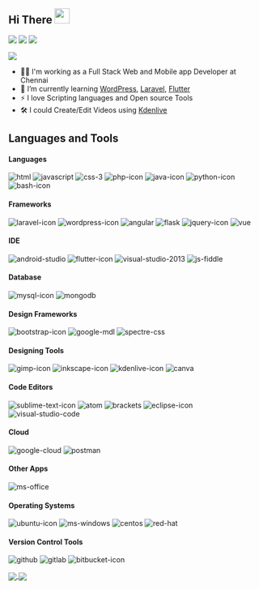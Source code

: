 ## Hi There <img src="https://user-images.githubusercontent.com/67270359/165369805-06cc3f75-bccf-438a-9fc0-bc0e4ddf7fec.gif" height="30px">

[<img src="https://img.shields.io/badge/LinkedIn-Profile-informational?logo=linkedin&logoColor=fff&labelColor=0072b1&color=grey">][linkedInProfile]
[<img src="https://img.shields.io/badge/Twitter-Profile-informational?logo=twitter&logoColor=fff&labelColor=1DA1F2&color=grey">][twitterProfile]
[<img src="https://img.shields.io/badge/WordPress-Profile-informational?logo=wordpress&logoColor=fff&labelColor=21759B&color=grey">][wordPressProfile]


[<img src="https://img.shields.io/badge/StackOverflow-Profile-informational?logo=stackoverflow&logoColor=fff&labelColor=F58025&color=grey">][stackOverflowProfile]

- 👨‍💻 I'm working as a Full Stack Web and Mobile app Developer at Chennai
- 🌱 I’m currently learning [WordPress][wordPressWebsite], [Laravel][laravelWebsite], [Flutter][flutterWebsite]
- ⚡ I love Scripting languages and Open source Tools
- 🛠️ I could Create/Edit Videos using [Kdenlive][kdenliveWebsite]


## Languages and Tools
#### Languages
![html](https://user-images.githubusercontent.com/67270359/135706054-d2831a98-514b-4227-8a52-7611e3e5570c.png)
![javascript](https://user-images.githubusercontent.com/67270359/135706055-0a1d3d33-20b8-4deb-bc60-137143480a52.png)
![css-3](https://user-images.githubusercontent.com/67270359/135706056-eec8e575-3c26-460d-898c-d99740d09984.png)
![php-icon](https://user-images.githubusercontent.com/67270359/124904416-9c31d500-e002-11eb-9632-35d1b94e4767.png)
![java-icon](https://user-images.githubusercontent.com/67270359/124904616-d4391800-e002-11eb-95bb-2aee2366749a.png)
![python-icon](https://user-images.githubusercontent.com/67270359/124904630-d69b7200-e002-11eb-930e-f8ae0df66bd5.png)
![bash-icon](https://user-images.githubusercontent.com/67270359/124904566-c5eafc00-e002-11eb-907e-0f593a28dd78.png)


#### Frameworks
![laravel-icon](https://user-images.githubusercontent.com/67270359/124904442-a358e300-e002-11eb-9f2a-3992d6e3725f.png)
![wordpress-icon](https://user-images.githubusercontent.com/67270359/124904458-a94ec400-e002-11eb-9f2f-3aa14004bd32.png)
![angular](https://user-images.githubusercontent.com/67270359/135706076-cbe38a36-537a-4917-b936-c2e4113655bf.png)
![flask](https://user-images.githubusercontent.com/67270359/135706078-30557c44-83cd-4286-b382-87b61642c5ea.png)
![jquery-icon](https://user-images.githubusercontent.com/67270359/124904489-b10e6880-e002-11eb-8d6d-bea94db0223c.png)
![vue](https://user-images.githubusercontent.com/67270359/135707748-804b0fcd-466d-46bc-ad2f-37880a5464bf.png)

#### IDE
![android-studio](https://user-images.githubusercontent.com/67270359/135706891-391472e2-520e-4ac3-af92-126217e420d1.png)
![flutter-icon](https://user-images.githubusercontent.com/67270359/124904523-ba97d080-e002-11eb-9489-91d171ad735d.png)
![visual-studio-2013](https://user-images.githubusercontent.com/67270359/135708084-d5a96fc0-44a9-493a-b14e-9bd11d37dabd.png)
![js-fiddle](https://user-images.githubusercontent.com/67270359/135707764-5f3a7639-f06d-494f-9634-037e2c908257.png)

#### Database
![mysql-icon](https://user-images.githubusercontent.com/67270359/124904464-ab188780-e002-11eb-81f6-b1f8ff433cf2.png)
![mongodb](https://user-images.githubusercontent.com/67270359/135708170-10505a25-1a22-4515-b93d-49762ce25255.png)

#### Design Frameworks
![bootstrap-icon](https://user-images.githubusercontent.com/67270359/124904480-af44a500-e002-11eb-8f4f-7ec818c96565.png)
![google-mdl](https://user-images.githubusercontent.com/67270359/135708087-c7629539-ce53-4036-88bb-3c3e1df8ebdb.png)
![spectre-css](https://user-images.githubusercontent.com/67270359/135708088-18dc938f-d92f-4f28-a38d-da7f62fb3820.png)

#### Designing Tools
![gimp-icon](https://user-images.githubusercontent.com/67270359/124904845-0c405b00-e003-11eb-94d4-5b0e0bff7203.png)
![inkscape-icon](https://user-images.githubusercontent.com/67270359/124904722-eb780580-e002-11eb-9e6a-cde037ae5ad0.png)
![kdenlive-icon](https://user-images.githubusercontent.com/67270359/124904724-ec109c00-e002-11eb-838a-8dd58edafac1.png)
![canva](https://user-images.githubusercontent.com/67270359/135706114-3e8df0b0-938c-4ad5-9084-9c44f2fdfe00.png)

#### Code Editors
![sublime-text-icon](https://user-images.githubusercontent.com/67270359/124904392-976d2100-e002-11eb-90dd-665db0fccbf8.png)
![atom](https://user-images.githubusercontent.com/67270359/135706066-25611144-bfe0-4e9f-b93e-a769206aa63b.png)
![brackets](https://user-images.githubusercontent.com/67270359/135706068-26867f4d-e537-4187-887a-b2b24d5d656d.png)
![eclipse-icon](https://user-images.githubusercontent.com/67270359/124904576-c8e5ec80-e002-11eb-8bac-b2b3531be402.png)
![visual-studio-code](https://user-images.githubusercontent.com/67270359/135708075-530b6ff9-ba71-48cb-9850-f012aecf44c6.png)

#### Cloud
![google-cloud](https://user-images.githubusercontent.com/67270359/135706895-ebb46470-be5e-40d0-87c5-2f962b3085f8.png)
![postman](https://user-images.githubusercontent.com/67270359/135707760-a8944aef-8879-4ea7-95cc-464b81ac1481.png)

#### Other Apps
![ms-office](https://user-images.githubusercontent.com/67270359/135706893-46a45882-81b1-4971-95fe-a2df37c85b1f.png)

#### Operating Systems
![ubuntu-icon](https://user-images.githubusercontent.com/67270359/124904388-95a35d80-e002-11eb-9e9c-bc70a70cd773.png)
![ms-windows](https://user-images.githubusercontent.com/67270359/135706878-1065360a-c8f2-4d7f-a6c4-f2259e9d37b7.png)
![centos](https://user-images.githubusercontent.com/67270359/135706884-43430d37-dea4-4977-a6e7-c3958592e1e0.png)
![red-hat](https://user-images.githubusercontent.com/67270359/135706885-cf3dddc9-5f77-4686-832f-92a224a20192.png)

#### Version Control Tools
![github](https://user-images.githubusercontent.com/67270359/124904715-eadf6f00-e002-11eb-95c8-6b7250408395.png)
![gitlab](https://user-images.githubusercontent.com/67270359/135706126-b08ac0df-dcb9-4d1d-9563-8dac2698a91b.png)
![bitbucket-icon](https://user-images.githubusercontent.com/67270359/135706130-e4b63cab-b2ad-4fa9-b9da-dfbbbd9fe6e8.png)

<a href="https://github-readme-stats.vercel.app/api?username=praveen-tamil">
  <img align="center" src="https://github-readme-stats.vercel.app/api?username=praveen-tamil&count_private=true&show_icons=true">
</a>
<a href="https://github-readme-stats.vercel.app/api/top-langs/?username=praveen-tamil">
  <img align="center" src="https://github-readme-stats.vercel.app/api/top-langs/?username=praveen-tamil">
</a>

[wordPressWebsite]: https://wordpress.org/
[laravelWebsite]: https://laravel.com/
[flutterWebsite]: https://flutter.dev/
[kdenliveWebsite]: https://kdenlive.org/
[linkedInProfile]: https://www.linkedin.com/in/thisispraveenj/
[twitterProfile]: https://twitter.com/thisispraveenj/
[stackOverflowProfile]: https://stackoverflow.com/users/16351248
[wordPressProfile]: https://profiles.wordpress.org/praveentamil/#content-plugins
[googlePlayDeveloperProfile]: https://play.google.com/store/apps/dev?id=7931363833960511749
